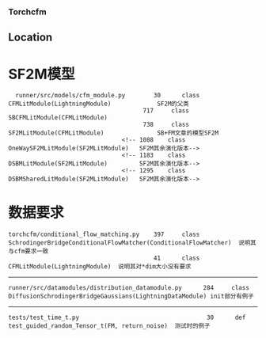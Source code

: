 ### Torchcfm

## Location


# SF2M模型
      runner/src/models/cfm_module.py        30      class CFMLitModule(LightningModule)             SF2M的父类
                                          717     class SBCFMLitModule(CFMLitModule)
                                          738     class SF2MLitModule(CFMLitModule)               SB+FM文章的模型SF2M
                                    <!-- 1088    class OneWaySF2MLitModule(SF2MLitModule)   SF2M其余演化版本-->
                                    <!-- 1183    class DSBMLitModule(SF2MLitModule)         SF2M其余演化版本-->
                                    <!-- 1295    class DSBMSharedLitModule(SF2MLitModule)   SF2M其余演化版本-->
# 数据要求
    torchcfm/conditional_flow_matching.py    397     class SchrodingerBridgeConditionalFlowMatcher(ConditionalFlowMatcher)  说明其与cfm要求一致
                                             41      class CFMLitModule(LightningModule)  说明其对*dim大小没有要求
--------------------------------------------------------------------------------------------------------------------------------------
    runner/src/datamodules/distribution_datamodule.py      284     class DiffusionSchrodingerBridgeGaussians(LightningDataModule) init部分有例子
--------------------------------------------------------------------------------------------------------------------------------------
    tests/test_time_t.py                                    30      def test_guided_random_Tensor_t(FM, return_noise)  测试时的例子

